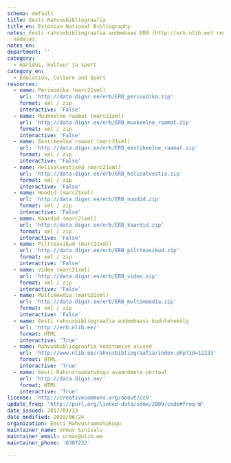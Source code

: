 ```yaml
---
schema: default
title: Eesti Rahvusbibliograafia
title_en: Estonian National Bibliography
notes: Eesti rahvusbibliograafia andmebaas ERB (http://erb.nlib.ee) registreerib andmed rahvusteavikute kohta. Rahvusteavikutena käsitletakse Eestis kõigis keeltes ning välismaal eesti keeles avaldatud väljaandeid, Eesti autorite teoseid ja nende tõlkeid sõltumata nende füüsilisest kandjast (paber, elektrooniline kandja). ERB koostamise põhimõtted on fikseeritud dokumendis Rahvusbibliograafia koostamise alused. Andmebaasi täiendatakse uute andmetega pidevalt, kuid mitte harvemini kui üks kord
  nädalas.
notes_en:
department: ''
category:
  - Haridus, kultuur ja sport
category_en:
  - Education, Culture and Sport
resources:
  - name: Perioodika (marc21xml)
    url: 'http://data.digar.ee/erb/ERB_perioodika.zip'
    format: xml / zip
    interactive: 'False'
  - name: Muukeelne raamat (marc21xml)
    url: 'http://data.digar.ee/erb/ERB_muukeelne_raamat.zip'
    format: xml / zip
    interactive: 'False'
  - name: Eestikeelne raamat (marc21xml)
    url: 'http://data.digar.ee/erb/ERB_eestikeelne_raamat.zip'
    format: xml / zip
    interactive: 'False'
  - name: Helisalvestised (marc21xml)
    url: 'http://data.digar.ee/erb/ERB_helisalvestis.zip'
    format: xml / zip
    interactive: 'False'
  - name: Noodid (marc21xml)
    url: 'http://data.digar.ee/erb/ERB_noodid.zip'
    format: xml / zip
    interactive: 'False'
  - name: Kaardid (marc21xml)
    url: 'http://data.digar.ee/erb/ERB_kaardid.zip'
    format: xml / zip
    interactive: 'False'
  - name: Piltteavikud (marc21xml)
    url: 'http://data.digar.ee/erb/ERB_piltteavikud.zip'
    format: xml / zip
    interactive: 'False'
  - name: Video (marc21xml)
    url: 'http://data.digar.ee/erb/ERB_video.zip'
    format: xml / zip
    interactive: 'False'
  - name: Multimeedia (marc21xml)
    url: 'http://data.digar.ee/erb/ERB_multimeedia.zip'
    format: xml / zip
    interactive: 'False'
  - name: Eesti rahvusbibliograafia andmebaasi kodulehekülg
    url: 'http://erb.nlib.ee/'
    format: HTML
    interactive: 'True'
  - name: Rahvusbibliograafia koostamise alused
    url: 'http://www.nlib.ee/rahvusbibliograafia/index.php?id=12233'
    format: HTML
    interactive: 'True'
  - name: Eesti Rahvusraamatukogu avaandmete portaal
    url: 'http://data.digar.ee/'
    format: HTML
    interactive: 'True'
license: 'http://creativecommons.org/about/cc0'
update_freq: 'http://purl.org/linked-data/sdmx/2009/code#freq-W'
date_issued: 2017/03/13
date_modified: 2019/06/24
organization: Eesti Rahvusraamatukogu
maintainer_name: Urmas Sinisalu
maintainer_email: urmas@nlib.ee
maintainer_phone: '6307222'

---
```

